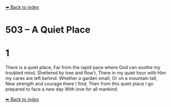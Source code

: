[⬅️ Back to index](../README.md)

# 503 – A Quiet Place


# 1
There is a quiet place,
Far from the rapid pace where God can soothe my troubled mind.
Sheltered by tree and flow’r,
There in my quiet hour with Him my cares are left behind.
Whether a garden small,
Or on a mountain tall,
New strength and courage there I find;
Then from this quiet place
I go prepared to face a new day
With love for all mankind.

[⬅️ Back to index](../README.md)
